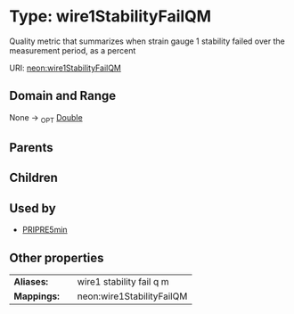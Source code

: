 
# Type: wire1StabilityFailQM


Quality metric that summarizes when strain gauge 1 stability failed over the measurement period, as a percent

URI: [neon:wire1StabilityFailQM](https://data.neonscience.org/wire1StabilityFailQM)


## Domain and Range

None ->  <sub>OPT</sub> [Double](types/Double.md)

## Parents


## Children


## Used by

 * [PRIPRE5min](PRIPRE5min.md)

## Other properties

|  |  |  |
| --- | --- | --- |
| **Aliases:** | | wire1 stability fail q m |
| **Mappings:** | | neon:wire1StabilityFailQM |

